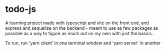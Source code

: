# todo-js

A learning project made with typescript and vite on the front end, and express and sequelize on the backend - meant to use as few packages as possible as a way to figure as much out on my own with just the basics.

To run, run 'yarn client' in one terminal window and 'yarn server' in another
